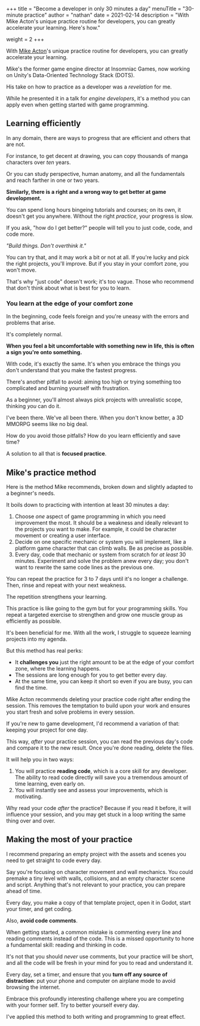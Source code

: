 +++
title = "Become a developer in only 30 minutes a day"
menuTitle = "30-minute practice"
author = "nathan"
date = 2021-02-14
description = "With Mike Acton's unique practice routine for developers, you can greatly accelerate your learning. Here's how."

weight = 2
+++

With [Mike Acton](https://medium.com/@mike_acton)'s unique practice routine for developers, you can greatly accelerate your learning.

Mike's the former game engine director at Insomniac Games, now working on Unity's Data-Oriented Technology Stack (DOTS). 

His take on how to practice as a developer was a _revelation_ for me.

While he presented it in a talk for _engine developers_, it's a method you can apply even when getting started with game programming.

## Learning efficiently

In any domain, there are ways to progress that are efficient and others that are not.

For instance, to get decent at drawing, you can copy thousands of manga characters over _ten_ years.

Or you can study perspective, human anatomy, and all the fundamentals and reach farther in one or two years.

**Similarly, there is a right and a wrong way to get better at game development.**

You can spend long hours bingeing tutorials and courses; on its own, it doesn't get you anywhere. Without the right _practice_, your progress is slow.

If you ask, "how do I get better?" people will tell you to just code, code, and code more.

_"Build things. Don't overthink it."_

You can try that, and it may work a bit or not at all. If you're lucky and pick the right projects, you'll improve. But if you stay in your comfort zone, you won't move.

That's why "just code" doesn't work; it's too vague. Those who recommend that don't think about what is best for you to learn.

### You learn at the edge of your comfort zone

In the beginning, code feels foreign and you're uneasy with the errors and problems that arise.

It's completely normal. 

**When you feel a bit uncomfortable with something new in life, this is often a sign you're onto something.**

With code, it's exactly the same. It's when you embrace the things you don't understand that you make the fastest progress.

There's another pitfall to avoid: aiming too high or trying something too complicated and burning yourself with frustration.

As a beginner, you'll almost always pick projects with unrealistic scope, thinking _you_ can do it. 

I've been there. We've all been there. When you don't know better, a 3D MMORPG seems like no big deal.

How do you avoid those pitfalls? How do you learn efficiently and save time?

A solution to all that is **focused practice**.

## Mike's practice method

Here is the method Mike recommends, broken down and slightly adapted to a beginner's needs. 

It boils down to practicing with intention at least 30 minutes a day:

1. Choose _one_ aspect of game programming in which you need improvement the most. It should be a weakness and ideally relevant to the projects you want to make. For example, it could be character movement or creating a user interface.
2. Decide on one specific mechanic or system you will implement, like a platform game character that can climb walls. Be as precise as possible.
3. Every day, code that mechanic or system from scratch for _at least_ 30 minutes. Experiment and solve the problem anew every day; you don't want to rewrite the same code lines as the previous one.

You can repeat the practice for 3 to 7 days until it's no longer a challenge. Then, rinse and repeat with your next weakness.

The repetition strengthens your learning.

This practice is like going to the gym but for your programming skills. You repeat a targeted exercise to strengthen and grow one muscle group as efficiently as possible.

It's been beneficial for me. With all the work, I struggle to squeeze learning projects into my agenda.

But this method has real perks:

- It **challenges you** just the right amount to be at the edge of your comfort zone, where the learning happens.
- The sessions are long enough for you to get better every day.
- At the same time, you can keep it short so even if you are busy, you can find the time.

Mike Acton recommends deleting your practice code right after ending the session. This removes the temptation to build upon your work and ensures you start fresh and solve problems in every session.

If you're new to game development, I'd recommend a variation of that: keeping your project for one day.

This way, _after_ your practice session, you can read the previous day's code and compare it to the new result. Once you're done reading, delete the files.

It will help you in two ways:

1. You will practice **reading code**, which is a core skill for any developer. The ability to read code directly will save you a tremendous amount of time learning, even early on.
1. You will instantly see and assess your improvements, which is motivating.

Why read your code _after_ the practice? Because if you read it before, it will influence your session, and you may get stuck in a loop writing the same thing over and over.

## Making the most of your practice

I recommend preparing an empty project with the assets and scenes you need to get straight to code every day. 

Say you're focusing on character movement and wall mechanics. You could premake a tiny level with walls, collisions, and an empty character scene and script. Anything that's not relevant to your practice, you can prepare ahead of time.

Every day, you make a copy of that template project, open it in Godot, start your timer, and get coding.

Also, **avoid code comments**.

When getting started, a common mistake is commenting every line and reading comments instead of the code. This is a missed opportunity to hone a fundamental skill: reading and thinking in code.

It's not that you should _never_ use comments, but your practice will be short, and all the code will be fresh in your mind for you to read and understand it.

Every day, set a timer, and ensure that you **turn off any source of distraction**: put your phone and computer on airplane mode to avoid browsing the internet.

Embrace this profoundly interesting challenge where you are competing with your former self. Try to better yourself every day.

I've applied this method to both writing and programming to great effect.
